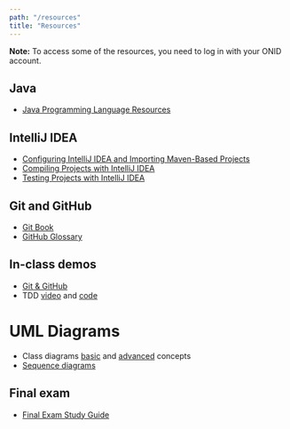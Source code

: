 ```yaml
---
path: "/resources"
title: "Resources"
---
```


**Note:** To access some of the resources, you need to log in with your ONID account.

## Java 

- [Java Programming Language Resources](/resources/java)

## IntelliJ IDEA

- [Configuring IntelliJ IDEA and Importing Maven-Based Projects](/resources/idea-setup)
- [Compiling Projects with IntelliJ IDEA](/resources/idea-compiling)
- [Testing Projects with IntelliJ IDEA](/resources/idea-testing)

## Git and GitHub

- [Git Book](https://git-scm.com/book/en/v2)
- [GitHub Glossary](https://help.github.com/articles/github-glossary/)

## In-class demos

- [Git & GitHub](https://youtu.be/EQbUQFJHdzo)
- TDD [video](https://youtu.be/3TXTVIUEu3I) and [code](https://github.com/cs361fall2018/tdd-demo)

# UML Diagrams
- Class diagrams [basic](https://drive.google.com/open?id=1bZ8rQRxHp8efjfjy8vljEhEvfrxxYF_z) and [advanced](https://drive.google.com/open?id=1beKMz4tl-hxawNPrqUeNd6ZMKw2ere8b) concepts
- [Sequence diagrams](https://drive.google.com/open?id=1bbTkZNpNhSkRmucua77tbxlTQ0clKKiy)

## Final exam

- [Final Exam Study Guide](/resources/final-exam-guide) 